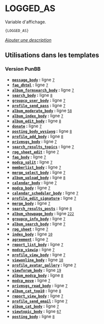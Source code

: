 # LOGGED_AS


Variable d'affichage.

```html
{LOGGED_AS}
```

[*Ajouter une description*](https://fa-tvars.appspot.com/var/LOGGED_AS)

## Utilisations dans les templates

### Version PunBB
* __[`message_body`](../tpl/var/punbb/message_body.md#readme) :__ ligne [`7`](../tpl/src/punbb/message_body.tpl#L7)
* __[`faq_dhtml`](../tpl/var/punbb/faq_dhtml.md#readme) :__ ligne [`7`](../tpl/src/punbb/faq_dhtml.tpl#L7)
* __[`album_formsearch_body`](../tpl/var/punbb/album_formsearch_body.md#readme) :__ ligne [`7`](../tpl/src/punbb/album_formsearch_body.tpl#L7)
* __[`search_body`](../tpl/var/punbb/search_body.md#readme) :__ ligne [`8`](../tpl/src/punbb/search_body.tpl#L8)
* __[`groupcp_user_body`](../tpl/var/punbb/groupcp_user_body.md#readme) :__ ligne [`7`](../tpl/src/punbb/groupcp_user_body.tpl#L7)
* __[`profile_send_pass`](../tpl/var/punbb/profile_send_pass.md#readme) :__ ligne [`7`](../tpl/src/punbb/profile_send_pass.tpl#L7)
* __[`album_moderate_body`](../tpl/var/punbb/album_moderate_body.md#readme) :__ ligne [`58`](../tpl/src/punbb/album_moderate_body.tpl#L58)
* __[`album_index_body`](../tpl/var/punbb/album_index_body.md#readme) :__ ligne [`7`](../tpl/src/punbb/album_index_body.tpl#L7)
* __[`album_edit_body`](../tpl/var/punbb/album_edit_body.md#readme) :__ ligne [`8`](../tpl/src/punbb/album_edit_body.tpl#L8)
* __[`donate`](../tpl/var/punbb/donate.md#readme) :__ ligne [`7`](../tpl/src/punbb/donate.tpl#L7)
* __[`posting_body_wysiwyg`](../tpl/var/punbb/posting_body_wysiwyg.md#readme) :__ ligne [`8`](../tpl/src/punbb/posting_body_wysiwyg.tpl#L8)
* __[`profile_add_body`](../tpl/var/punbb/profile_add_body.md#readme) :__ ligne [`8`](../tpl/src/punbb/profile_add_body.tpl#L8)
* __[`privmsgs_body`](../tpl/var/punbb/privmsgs_body.md#readme) :__ ligne [`7`](../tpl/src/punbb/privmsgs_body.tpl#L7)
* __[`search_results_topics`](../tpl/var/punbb/search_results_topics.md#readme) :__ ligne [`7`](../tpl/src/punbb/search_results_topics.tpl#L7)
* __[`rpg_sheet_edit`](../tpl/var/punbb/rpg_sheet_edit.md#readme) :__ ligne [`7`](../tpl/src/punbb/rpg_sheet_edit.tpl#L7)
* __[`faq_body`](../tpl/var/punbb/faq_body.md#readme) :__ ligne [`7`](../tpl/src/punbb/faq_body.tpl#L7)
* __[`modcp_split`](../tpl/var/punbb/modcp_split.md#readme) :__ ligne [`7`](../tpl/src/punbb/modcp_split.tpl#L7)
* __[`memberlist_body`](../tpl/var/punbb/memberlist_body.md#readme) :__ ligne [`7`](../tpl/src/punbb/memberlist_body.tpl#L7)
* __[`merge_select_body`](../tpl/var/punbb/merge_select_body.md#readme) :__ ligne [`7`](../tpl/src/punbb/merge_select_body.tpl#L7)
* __[`album_upload_body`](../tpl/var/punbb/album_upload_body.md#readme) :__ ligne [`8`](../tpl/src/punbb/album_upload_body.tpl#L8)
* __[`calendar_body`](../tpl/var/punbb/calendar_body.md#readme) :__ ligne [`7`](../tpl/src/punbb/calendar_body.tpl#L7)
* __[`modcp_body`](../tpl/var/punbb/modcp_body.md#readme) :__ ligne [`7`](../tpl/src/punbb/modcp_body.tpl#L7)
* __[`calendar_scheduler_body`](../tpl/var/punbb/calendar_scheduler_body.md#readme) :__ ligne [`7`](../tpl/src/punbb/calendar_scheduler_body.tpl#L7)
* __[`profile_edit_signature`](../tpl/var/punbb/profile_edit_signature.md#readme) :__ ligne [`7`](../tpl/src/punbb/profile_edit_signature.tpl#L7)
* __[`merge_body`](../tpl/var/punbb/merge_body.md#readme) :__ ligne [`7`](../tpl/src/punbb/merge_body.tpl#L7)
* __[`search_results_posts`](../tpl/var/punbb/search_results_posts.md#readme) :__ ligne [`8`](../tpl/src/punbb/search_results_posts.tpl#L8)
* __[`album_showpage_body`](../tpl/var/punbb/album_showpage_body.md#readme) :__ ligne [`222`](../tpl/src/punbb/album_showpage_body.tpl#L222)
* __[`groupcp_info_body`](../tpl/var/punbb/groupcp_info_body.md#readme) :__ ligne [`7`](../tpl/src/punbb/groupcp_info_body.tpl#L7)
* __[`album_search_body`](../tpl/var/punbb/album_search_body.md#readme) :__ ligne [`7`](../tpl/src/punbb/album_search_body.tpl#L7)
* __[`rpg_sheet`](../tpl/var/punbb/rpg_sheet.md#readme) :__ ligne [`7`](../tpl/src/punbb/rpg_sheet.tpl#L7)
* __[`index_body`](../tpl/var/punbb/index_body.md#readme) :__ ligne [`10`](../tpl/src/punbb/index_body.tpl#L10)
* __[`agreement`](../tpl/var/punbb/agreement.md#readme) :__ ligne [`7`](../tpl/src/punbb/agreement.tpl#L7)
* __[`report_list_body`](../tpl/var/punbb/report_list_body.md#readme) :__ ligne [`7`](../tpl/src/punbb/report_list_body.tpl#L7)
* __[`modcp_viewip`](../tpl/var/punbb/modcp_viewip.md#readme) :__ ligne [`7`](../tpl/src/punbb/modcp_viewip.tpl#L7)
* __[`profile_view_body`](../tpl/var/punbb/profile_view_body.md#readme) :__ ligne [`7`](../tpl/src/punbb/profile_view_body.tpl#L7)
* __[`viewonline_body`](../tpl/var/punbb/viewonline_body.md#readme) :__ ligne [`18`](../tpl/src/punbb/viewonline_body.tpl#L18)
* __[`profile_avatar_gallery`](../tpl/var/punbb/profile_avatar_gallery.md#readme) :__ ligne [`7`](../tpl/src/punbb/profile_avatar_gallery.tpl#L7)
* __[`viewforum_body`](../tpl/var/punbb/viewforum_body.md#readme) :__ ligne [`19`](../tpl/src/punbb/viewforum_body.tpl#L19)
* __[`album_modcp_body`](../tpl/var/punbb/album_modcp_body.md#readme) :__ ligne [`8`](../tpl/src/punbb/album_modcp_body.tpl#L8)
* __[`modcp_move`](../tpl/var/punbb/modcp_move.md#readme) :__ ligne [`7`](../tpl/src/punbb/modcp_move.tpl#L7)
* __[`privmsgs_read_body`](../tpl/var/punbb/privmsgs_read_body.md#readme) :__ ligne [`7`](../tpl/src/punbb/privmsgs_read_body.tpl#L7)
* __[`album_cat_top10`](../tpl/var/punbb/album_cat_top10.md#readme) :__ ligne [`8`](../tpl/src/punbb/album_cat_top10.tpl#L8)
* __[`report_view_body`](../tpl/var/punbb/report_view_body.md#readme) :__ ligne [`7`](../tpl/src/punbb/report_view_body.tpl#L7)
* __[`profile_send_email`](../tpl/var/punbb/profile_send_email.md#readme) :__ ligne [`7`](../tpl/src/punbb/profile_send_email.tpl#L7)
* __[`album_cat_body`](../tpl/var/punbb/album_cat_body.md#readme) :__ ligne [`7`](../tpl/src/punbb/album_cat_body.tpl#L7)
* __[`viewtopic_body`](../tpl/var/punbb/viewtopic_body.md#readme) :__ ligne [`67`](../tpl/src/punbb/viewtopic_body.tpl#L67)
* __[`posting_body`](../tpl/var/punbb/posting_body.md#readme) :__ ligne [`8`](../tpl/src/punbb/posting_body.tpl#L8)